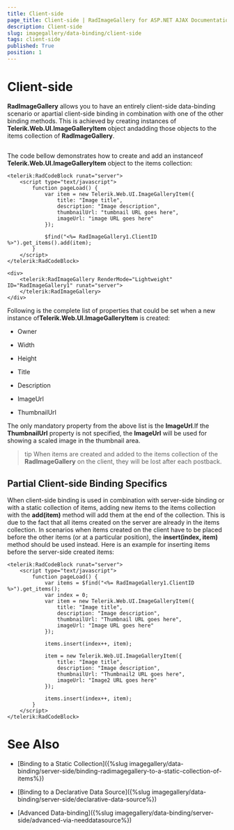 ```yaml
---
title: Client-side
page_title: Client-side | RadImageGallery for ASP.NET AJAX Documentation
description: Client-side
slug: imagegallery/data-binding/client-side
tags: client-side
published: True
position: 1
---
```


# Client-side



**RadImageGallery** allows you to have an entirely client-side data-binding scenario or apartial client-side binding in combination with one of the other binding methods. This is achieved by creating instances of **Telerik.Web.UI.ImageGalleryItem** object andadding those objects to the items collection of **RadImageGallery**.

## 

The code bellow demonstrates how to create and add an instanceof **Telerik.Web.UI.ImageGalleryItem** object to the items collection:

````ASPNET
<telerik:RadCodeBlock runat="server">
	<script type="text/javascript">
		function pageLoad() {
			var item = new Telerik.Web.UI.ImageGalleryItem({
				title: "Image title",
				description: "Image description",
				thumbnailUrl: "tumbnail URL goes here",
				imageUrl: "image URL goes here"
			});

			$find("<%= RadImageGallery1.ClientID %>").get_items().add(item);
		}
	</script>
</telerik:RadCodeBlock>

<div>
	<telerik:RadImageGallery RenderMode="Lightweight" ID="RadImageGallery1" runat="server">
	</telerik:RadImageGallery>
</div>
````



Following is the complete list of properties that could be set when a new instance of**Telerik.Web.UI.ImageGalleryItem** is created:

* Owner

* Width

* Height

* Title

* Description

* ImageUrl

* ThumbnailUrl

The only mandatory property from the above list is the **ImageUrl**.If the **ThumbnailUrl** property is not specified, the **ImageUrl** will be	used for showing a scaled image in the thumbnail area.

>tip When items are created and added to the items collection of the **RadImageGallery** on the client, they will be lost after each postback.
>


## Partial Client-side Binding Specifics

When client-side binding is used in combination with server-side binding or	with a static collection of items, adding new items to the items collection	with the **add(item)** method will add them at the end of the collection.	This is due to the fact that all items created on the server are already in the	items collection. In scenarios when items created on the client have to be	placed before the other items (or at a particular position), the **insert(index, item)**	method should be used instead. Here is an example for inserting items before	the server-side created items:

````ASPNET
<telerik:RadCodeBlock runat="server">
	<script type="text/javascript">
		function pageLoad() {
			var items = $find("<%= RadImageGallery1.ClientID %>").get_items();
			var index = 0;
			var item = new Telerik.Web.UI.ImageGalleryItem({
				title: "Image title",
				description: "Image description",
				thumbnailUrl: "Thumbnail URL goes here",
				imageUrl: "Image URL goes here"
			});

			items.insert(index++, item);

			item = new Telerik.Web.UI.ImageGalleryItem({
				title: "Image title",
				description: "Image description",
				thumbnailUrl: "Thumbnail2 URL goes here",
				imageUrl: "Image2 URL goes here"
			});

			items.insert(index++, item);
		}
	</script>
</telerik:RadCodeBlock>
````



# See Also

 * [Binding to a Static Collection]({%slug imagegallery/data-binding/server-side/binding-radimagegallery-to-a-static-collection-of-items%})

 * [Binding to a Declarative Data Source]({%slug imagegallery/data-binding/server-side/declarative-data-source%})

 * [Advanced Data-binding]({%slug imagegallery/data-binding/server-side/advanced-via-needdatasource%})

